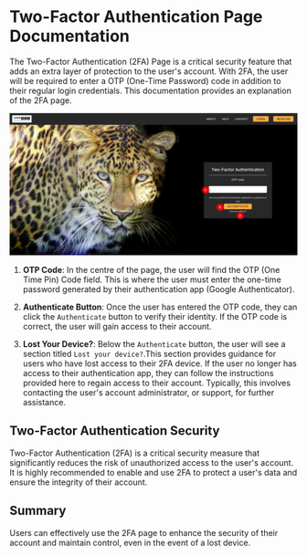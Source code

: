# Two-Factor Authentication Page Documentation

The Two-Factor Authentication (2FA) Page is a critical security feature that adds an extra layer of protection to the user's account. With 2FA, the user will be required to enter a OTP (One-Time Password) code in addition to their regular login credentials. This documentation provides an explanation of the 2FA page.

![Two-Factor Authentication Page](./img/login-2fa-page-1.png)

1. **OTP Code**: In the centre of the page, the user will find the OTP (One Time Pin) Code field. This is where the user must enter the one-time password generated by their authentication app (Google Authenticator).

2. **Authenticate Button**: Once the user has entered the OTP code, they can click the `Authenticate` button to verify their identity. If the OTP code is correct, the user will gain access to their account.

3. **Lost Your Device?**: Below the `Authenticate` button, the user will see a section titled `Lost your device?`.This section provides guidance for users who have lost access to their 2FA device. If the user no longer has access to their authentication app, they can follow the instructions provided here to regain access to their account. Typically, this involves contacting the user's account administrator, or support, for further assistance.

## Two-Factor Authentication Security

Two-Factor Authentication (2FA) is a critical security measure that significantly reduces the risk of unauthorized access to the user's account. It is highly recommended to enable and use 2FA to protect a user's data and ensure the integrity of their account.

## Summary
Users can effectively use the 2FA page to enhance the security of their account and maintain control, even in the event of a lost device.

